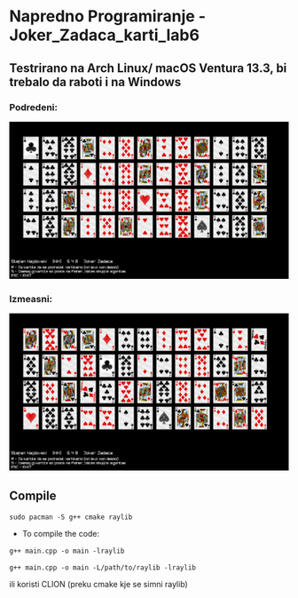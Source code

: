 # Napredno Programiranje - Joker_Zadaca_karti_lab6

## Testrirano na Arch Linux/ macOS Ventura 13.3, bi trebalo da raboti i na Windows

### Podredeni:
![DEMO](demo.png)
### Izmeasni:
![DEMO1](demo1.png)

## Compile
```
sudo pacman -S g++ cmake raylib
```
- To compile the code:
```
g++ main.cpp -o main -lraylib
```
```
g++ main.cpp -o main -L/path/to/raylib -lraylib
```
ili koristi CLION (preku cmake kje se simni raylib)
